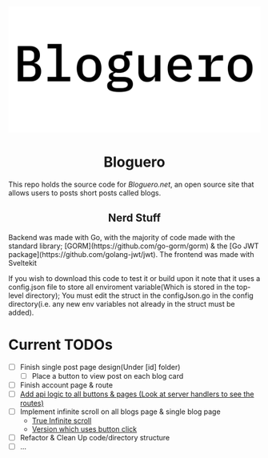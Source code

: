 ![Bloguero Logo](./Logo.png)
<h1 style="text-align:center;">Bloguero</h1>
This repo holds the source code for <em>Bloguero.net</em>, an open source site that allows users to posts short posts called blogs.


<h2 style="text-align:center;">Nerd Stuff</h2>
Backend was made with Go, with the majority of code made with the standard library; [GORM](https://github.com/go-gorm/gorm) & the [Go JWT package](https://github.com/golang-jwt/jwt). The frontend was made with Sveltekit

If you wish to download this code to test it or build upon it note that it uses a config.json file to store all enviroment variable(Which is stored in the top-level directory); You must edit the struct in the configJson.go in the config directory(i.e. any new env variables not already in the struct must be added).

# Current TODOs
- [ ] Finish single post page design(Under [id] folder)
    - [ ] Place a button to view post on each blog card
- [ ] Finish account page & route
- [ ] [Add api logic to all buttons & pages (Look at server handlers to see the routes)](https://learn.svelte.dev/tutorial/other-handlers)
- [ ] Implement infinite scroll on all blogs page & single blog page
    - [True Infinite scroll](https://svelte.dev/repl/aacd1a2d8eb14bb19e5cb3b0ad20fdbe?version=3.32.3)
    - [Version which uses button click](https://svelte.dev/repl/5823b6e8a30447c59ce5b770f8a84593?version=3.31.2)
- [ ] Refactor & Clean Up code/directory structure
- [ ] ...
